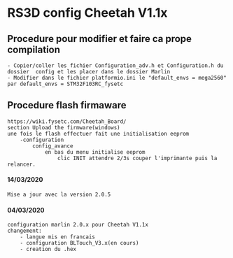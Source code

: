 # RS3D config Cheetah V1.1x
## Procedure pour modifier et faire ca prope compilation
    - Copier/coller les fichier Configuration_adv.h et Configuration.h du dossier  config et les placer dans le dossier Marlin
    - Modifier dans le fichier platformio.ini le "default_envs = mega2560" par default_envs = STM32F103RC_fysetc

## Procedure flash firmaware
    https://wiki.fysetc.com/Cheetah_Board/
    section Upload the firmware(windows)
    une fois le flash effectuer fait une initialisation eeprom
        -configuration
            config_avance
                en bas du menu initialise eeprom
                    clic INIT attendre 2/3s couper l'imprimante puis la relancer.
#### 14/03/2020
    Mise a jour avec la version 2.0.5

#### 04/03/2020
    configuration marlin 2.0.x pour Cheetah V1.1x 
    changement:
        - langue mis en francais
        - configuration BLTouch_V3.x(en cours)
        - creation du .hex